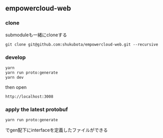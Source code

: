 ## empowercloud-web

### clone

submoduleも一緒にcloneする

```shell
git clone git@github.com:shukubota/empowercloud-web.git --recursive
```

### develop

```bash
yarn
yarn run proto:generate
yarn dev
```

then open

```shell
http://localhost:3008
```

### apply the latest protobuf

```shell
yarn run proto:generate
```

でgen配下にinterfaceを定義したファイルができる
